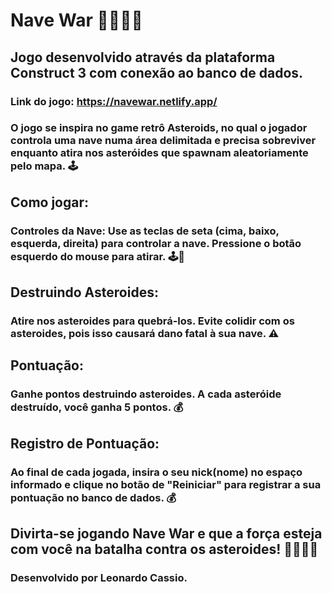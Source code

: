 # Nave War 🚀🌌🔥💥

## Jogo desenvolvido através da plataforma Construct 3 com conexão ao banco de dados.

### Link do jogo: https://navewar.netlify.app/

### O jogo se inspira no game retrô Asteroids, no qual o jogador controla uma nave numa área delimitada e precisa sobreviver enquanto atira nos asteróides que spawnam aleatoriamente pelo mapa. 🕹️

## Como jogar:

### Controles da Nave: Use as teclas de seta (cima, baixo, esquerda, direita) para controlar a nave. Pressione o botão esquerdo do mouse para atirar. 🕹️🔫

## Destruindo Asteroides:

### Atire nos asteroides para quebrá-los. Evite colidir com os asteroides, pois isso causará dano fatal à sua nave. ⚠️

## Pontuação:

### Ganhe pontos destruindo asteroides. A cada asteróide destruído, você ganha 5 pontos. 💰

## Registro de Pontuação:

### Ao final de cada jogada, insira o seu nick(nome) no espaço informado e clique no botão de "Reiniciar" para registrar a sua pontuação no banco de dados. 💰

## Divirta-se jogando Nave War e que a força esteja com você na batalha contra os asteroides! 🚀🌌🔥💥

### Desenvolvido por Leonardo Cassio.

